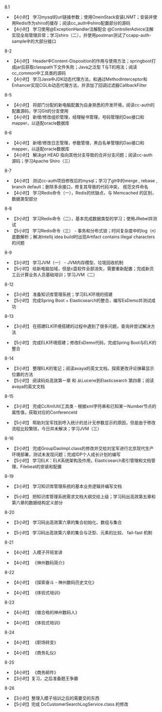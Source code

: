 8.1 
* 【4小时】 学习mysql的url链接参数；使用OneinStack安装LNMT；安装并使用Redis作为shiro的缓存；阅读cc_auth中shiro配置部分的源码
* 【4小时】 学习使用@ExceptionHandler注解配合 @ControllerAdvice注解实现全局管理异常；学习shiro（二），并使用postman测试了ccapp-auth-sample中的大部分接口

8-2

* 【4小时】  Header中Content-Disposition的作用与使用方法；springboot打成jar后获取classpath下文件失败；Java之泛型 T与T的用法；阅读cc_common中工具类的源码
* 【4小时】  学习Java中JDK动态代理方法，和通过MethodInterceptor和Enhancer实现CGLib动态代理方法，并添加了回调过滤器CallbackFilter

8-5

- 【4小时】 将部门分配的新电脑配置为自身熟悉的开发环境，阅读cc-auth的配置源码，学习Git的分支使用
- 【4小时】 新增/修改组织管理，经理秘书管理，号码管理的Dao接口和mapper，以适配oracle数据库

8-6

- 【4小时】  新增/修改日志管理，参数管理，黑白名单管理的Dao接口和mapper，以适配oracle数据库
- 【4小时】  解决git HEAD 指向其他分支导致的合并分支问题；阅读cc-auth 源码；学习Apache Shiro（三）

8-7

- 【4小时】  测试cc-auth项目修改后的mysql；学习了git中的merge , rebase  , branch default；删除多余接口，修复其导致的代码冲突， 规范文件命名
- 【4小时】  学习Redis命令（一），Redis的优缺点，与 Memcached 的区别，数据类型部分

8-8

- 【3小时】  学习Redis命令（二），基本完成数据类型的学习；使用JRebel并测试
- 【5小时】  学习Redis命令（三） -  事务和分布式锁；时间复杂度中的log（n）底数解析；解决Intellij idea build时出现Artifact contains illegal characters的问题

8-9

- 【3小时】  学习JVM（一） - JVM内存模型、垃圾回收机制
- 【5小时】  给新电脑加域，但是c盘软件全部消失，需要重新配置；完成新员工云计算业务人员基础培训；学习JVM（二）

 

8-12

- 【3小时】  准备知识库管理系统；学习ELK环境的搭建
- 【5小时】  完成Spring Boot + Elasticsearch的整合，编写EsDemo并测试成功



8-13

- 【3小时】  在搭建ELK环境搭建的过程中遇到了很多问题，查询并尝试解决方法

- 【5小时】  完成ELK环境搭建；修改EsDemo代码，完成Spring Boot与ELK的整合

  

8-14

- 【3小时】  整理ELK的笔记；阅读avaya的英文文档，探索更改评论弹幕显示位置的方法
- 【5小时】  阅读码处高效第一章 和 从Lucene到Elasticsearch 第四章；阅读avaya的英文文档



8-15

- 【3小时】  完成CcXmlUtil工具类 - 根据xml字符串和已知某一Number节点的属性值，获取对应的ConferenceId

- 【5小时】  帮助刘宝军找到呼入统计的总计无参数显示的原因，但是由于修改流程比较繁琐，今日并未解决；学习JVM（三）

  

8-16

- 【3小时】  完成GroupDaoImpl.class的修改并交给刘宝军进行北京现代生产环境部署，测试未发现问题；完成IDP个人成长计划的编写
- 【5小时】  学习ELK：ELK系统架构及作用，Elasticsearch索引管理和文档管理，Filebeat的安装和配置



8-19

- 【3小时】 学习知识库管理系统的基本业务逻辑并编写文档

- 【5小时】 把知识库管理系统需求文档大纲交给上级；学习码出高效第五章和第六章的数据结构定义部分

  

8-20

- 【3小时】 学习码出高效第六章的集合初始化、数组与集合

- 【5小时】 学习码出高效第六章的集合与泛型、元素的比较、 fail-fast 机制

  

8-21

- 【4小时】 入模子开班宣讲

- 【4小时】 《神州数码简介》

  

8-22

- 【4小时】 《探索奋斗 - 神州数码历史文化》

- 【4小时】 《体验式培训》

  

8-23

- 【4小时】 《做合格的神州数码人》

- 【4小时】 《体验式培训》

  

8-24

- 【4小时】 《职场转变》

- 【4小时】 《商务礼仪》

  

8-25

- 【4小时】 《商务邮件》
- 【3小时】复习，之后准备题王争霸



8-26

- 【3小时】整理入模子培训之后的需要交的东西
- 【5小时】完成 DcCustomerSearchLogService.class 的修改